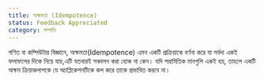 ```yaml
---
title: অক্ষমতা (Idempotence)
status: Feedback Appreciated
category: সম্পত্তি
---
```


গণিত বা কম্পিউটার বিজ্ঞানে, অক্ষমতা(Idempotence) এমন একটি প্রক্রিয়াকে বর্ণনা করে যা সর্বদা একই ফলাফলের দিকে নিয়ে যায়,এটি যতবারই সঞ্চালন করা হোক না কেন।
যদি পরামিতিক মানগুলি একই হয়, তাহলে একটি অক্ষম ক্রিয়াকলাপকে যে অ্যাপ্লিকেশনটিকে কল করে তাকে প্রভাবিত করবে না।
